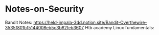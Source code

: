 # Notes-on-Security
Bandit Notes: https://held-impala-3dd.notion.site/Bandit-Overthewire-3535f801bf5144008eb5c3b82feb3607
Htb academy Linux fundamentals: 
